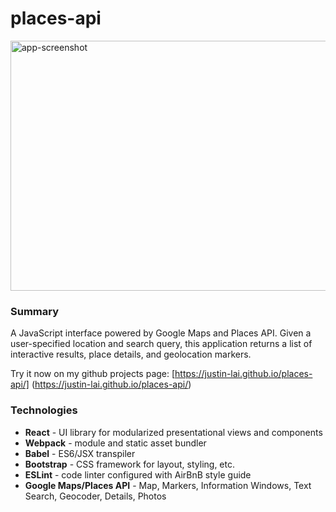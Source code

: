 # places-api

<img src="https://justin-lai.github.io/places-api/src/client/assets/README-img.jpg" alt="app-screenshot" width="640" height="400"/>

### Summary
A JavaScript interface powered by Google Maps and Places API. Given a user-specified location and search query, this application returns a list of interactive results, place details, and geolocation markers.

Try it now on my github projects page: [https://justin-lai.github.io/places-api/] (https://justin-lai.github.io/places-api/)

### Technologies
- **React** - UI library for modularized presentational views and components
- **Webpack** - module and static asset bundler
- **Babel** - ES6/JSX transpiler 
- **Bootstrap** - CSS framework for layout, styling, etc.
- **ESLint** - code linter configured with AirBnB style guide
- **Google Maps/Places API** - Map, Markers, Information Windows, Text Search, Geocoder, Details, Photos
